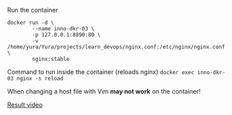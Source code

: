 Run the container
```
docker run -d \
        --name inno-dkr-03 \
        -p 127.0.0.1:8890:80 \
        -v /home/yura/Yura/projects/learn_devops/nginx.conf:/etc/nginx/nginx.conf \
        nginx:stable
```

Command to run inside the container (reloads nginx) `docker exec inno-dkr-03 nginx -s reload`

When changing a host file with Vim **may not work** on the container!

[Result video](../Videos/docker2.mkv)
